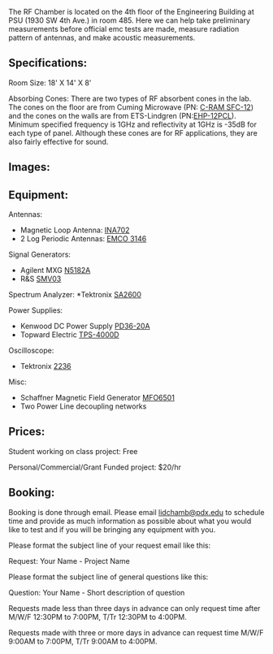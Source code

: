 The RF Chamber is located on the 4th floor of the Engineering Building at PSU (1930 SW 4th Ave.) in room 485. Here we can help take preliminary measurements before official emc tests are made, measure radiation pattern of antennas, and make acoustic measurements. 

## Specifications:
Room Size: 18' X 14' X 8' 

Absorbing Cones: There are two types of RF absorbent cones in the lab. The cones on the floor are from Cuming Microwave (PN: [C-RAM SFC-12](https://www.cumingmicrowave.com/pdf/390-Anechoic%20Chamber%20Mat'ls/390-1%20C-RAM%20SFC.pdf)) and the cones on the walls are from ETS-Lindgren (PN:[EHP-12PCL](http://www.ets-lindgren.com/pdf/absorber.pdf)). Minimum specified frequency is 1GHz and reflectivity at 1GHz is -35dB for each type of panel. Although these cones are for RF applications, they are also fairly effective for sound.

## Images:

## Equipment:
Antennas:
* Magnetic Loop Antenna: [INA702](http://www.teseq.com/products/accessories/INA-701-702-703.php)
* 2 Log Periodic Antennas: [EMCO 3146](http://exodus.poly.edu/~kurt/manuals/manuals/Other/EMCO%203146%20Operation-Datasheet.pdf)

Signal Generators: 
* Agilent MXG [N5182A](http://cp.literature.agilent.com/litweb/pdf/N5180-90003.pdf)
* R&S [SMV03](https://www.rohde-schwarz.com/us/product/smv03-productstartpage_63493-7563.html)

Spectrum Analyzer:
*Tektronix [SA2600](http://www.tek.com/sites/tek.com/files/media/media/resources/37W_23237_5.pdf)

Power Supplies:
* Kenwood DC Power Supply [PD36-20A](http://www.transcat.com/media/pdf/6522e-a.pdf)
* Topward Electric [TPS-4000D](http://www.topward.com/data/TPS-4000.pdf)

Oscilloscope:
* Tektronix [2236](http://exodus.poly.edu/~kurt/manuals/manuals/Tektronix/TEK%202236A%20Operation%20Only.pdf)

Misc:
* Schaffner Magnetic Field Generator [MFO6501](http://www.teseq.us/products/accessories/MFO-6501.php)
* Two Power Line decoupling networks


## Prices:
Student working on class project: Free

Personal/Commercial/Grant Funded project: $20/hr

## Booking:
Booking is done through email. Please email lidchamb@pdx.edu to schedule time and provide as much information as possible about what you would like to test and if you will be bringing any equipment with you. 


Please format the subject line of your request email like this: 

Request: Your Name - Project Name

Please format the subject line of general questions like this: 

Question: Your Name - Short description of question


Requests made less than three days in advance can only request time after M/W/F 12:30PM to 7:00PM, T/Tr 12:30PM to 4:00PM.

Requests made with three or more days in advance can request time M/W/F 9:00AM to 7:00PM, T/Tr 9:00AM to 4:00PM.



